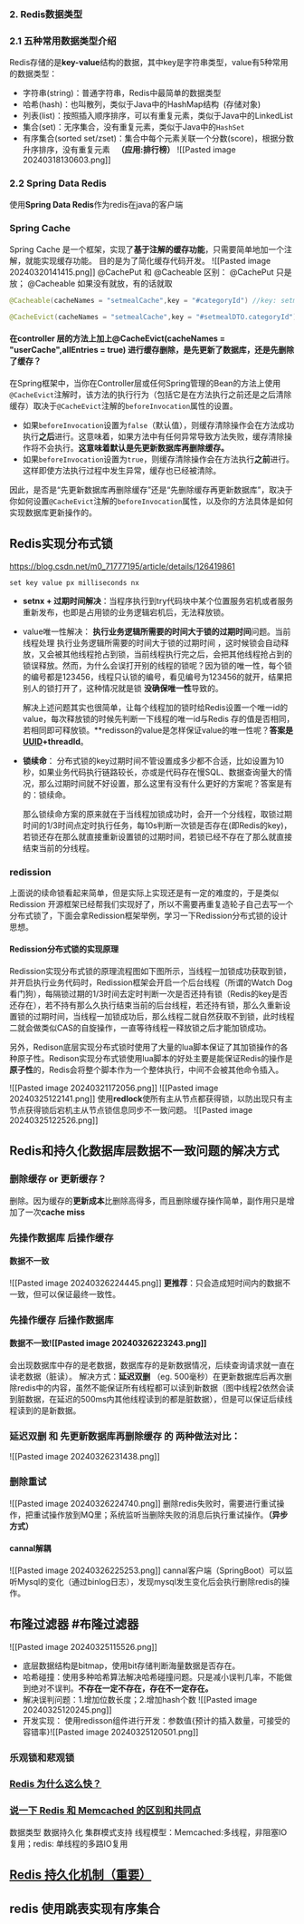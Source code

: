 ### 2. Redis数据类型

### 2.1 五种常用数据类型介绍

Redis存储的是**key-value**结构的数据，其中key是字符串类型，value有5种常用的数据类型：

- 字符串(string)：普通字符串，Redis中最简单的数据类型
- 哈希(hash)：也叫散列，类似于Java中的HashMap结构  (存储对象)
- 列表(list)：按照插入顺序排序，可以有重复元素，类似于Java中的LinkedList
- 集合(set)：无序集合，没有重复元素，类似于Java中的``HashSet``
- 有序集合(sorted set/zset)：集合中每个元素关联一个分数(score)，根据分数升序排序，没有重复元素   **（应用:排行榜）**
![[Pasted image 20240318130603.png]]
### 2.2 Spring Data Redis

使用**Spring Data Redis**作为redis在java的客户端


### Spring Cache

Spring Cache 是一个框架，实现了**基于注解的缓存功能**，只需要简单地加一个注解，就能实现缓存功能。
目的是为了简化缓存代码开发。
![[Pasted image 20240320141415.png]]
@CachePut 和 @Cacheable 区别： @CachePut 只是放； @Cacheable 如果没有就放，有的话就取

```java
@Cacheable(cacheNames = "setmealCache",key = "#categoryId") //key: setmealCache::100
```
```java
@CacheEvict(cacheNames = "setmealCache",key = "#setmealDTO.categoryId")

```

#### 在controller 层的方法上加上@CacheEvict(cacheNames = "userCache",allEntries = true) 进行缓存删除，是先更新了数据库，还是先删除了缓存？
在Spring框架中，当你在Controller层或任何Spring管理的Bean的方法上使用`@CacheEvict`注解时，该方法的执行行为（包括它是在方法执行之前还是之后清除缓存）取决于`@CacheEvict`注解的`beforeInvocation`属性的设置。

- 如果`beforeInvocation`设置为`false`（默认值），则缓存清除操作会在方法成功执行**之后**进行。这意味着，如果方法中有任何异常导致方法失败，缓存清除操作将不会执行。**这意味着默认是先更新数据库再删除缓存。**
- 如果`beforeInvocation`设置为`true`，则缓存清除操作会在方法执行**之前**进行。这样即使方法执行过程中发生异常，缓存也已经被清除。

因此，是否是“先更新数据库再删除缓存”还是“先删除缓存再更新数据库”，取决于你如何设置`@CacheEvict`注解的`beforeInvocation`属性，以及你的方法具体是如何实现数据库更新操作的。




## Redis实现分布式锁
https://blog.csdn.net/m0_71777195/article/details/126419861

`set key value px milliseconds nx`
- **setnx + 过期时间解决**：当程序执行到try代码块中某个位置服务宕机或者服务重新发布，也即是占用锁的业务逻辑宕机后，无法释放锁。
- value唯一性解决：
	**执行业务逻辑所需要的时间大于锁的过期时间**问题。当前线程处理 执行业务逻辑所需要的时间大于锁的过期时间 ，这时候锁会自动释放，又会被其他线程抢占到锁，当前线程执行完之后，会把其他线程抢占到的锁误释放。然而，为什么会误打开别的线程的锁呢？因为锁的唯一性，每个锁的编号都是123456，线程只认锁的编号，看见编号为123456的就开，结果把别人的锁打开了，这种情况就是锁 **没确保唯一性**导致的。
	
	解决上述问题其实也很简单，让每个线程加的锁时给Redis设置一个唯一id的value，每次释放锁的时候先判断一下线程的唯一id与Redis 存的值是否相同，若相同即可释放锁。**redisson的value是怎样保证value的唯一性呢？**答案是[UUID](https://so.csdn.net/so/search?q=UUID&spm=1001.2101.3001.7020)+threadId**。
- **锁续命**：
	分布式锁的key过期时间不管设置成多少都不合适，比如设置为10秒，如果业务代码执行链路较长，亦或是代码存在慢SQL、数据查询量大的情况，那么过期时间就不好设置，那么这里有没有什么更好的方案呢？答案是有的：锁续命。

	那么锁续命方案的原来就在于当线程加锁成功时，会开一个分线程，取锁过期时间的1/3时间点定时执行任务，每10s判断一次锁是否存在(即Redis的key)，若锁还存在那么就直接重新设置锁的过期时间，若锁已经不存在了那么就直接结束当前的分线程。
### redission  
上面说的续命锁看起来简单，但是实际上实现还是有一定的难度的，于是类似 Redission 开源框架已经帮我们实现好了，所以不需要再重复造轮子自己去写一个分布式锁了，下面会拿Redission框架举例，学习一下Redission分布式锁的设计思想。
#### Redission分布式锁的实现原理

Redission实现分布式锁的原理流程图如下图所示，当线程一加锁成功获取到锁，并开启执行业务代码时，Redission框架会开启一个后台线程（所谓的Watch Dog看门狗），每隔锁过期的1/3时间去定时判断一次是否还持有锁（Redis的key是否还存在），若不持有那么久执行结束当前的后台线程，若还持有锁，那么久重新设置锁的过期时间，当线程一加锁成功后，那么线程二就自然获取不到锁，此时线程二就会做类似CAS的自旋操作，一直等待线程一释放锁之后才能加锁成功。

另外，Redison底层实现分布式锁时使用了大量的lua脚本保证了其加锁操作的各种原子性。Redison实现分布式锁使用lua脚本的好处主要是能保证Redis的操作是**原子性**的，Redis会将整个脚本作为一个整体执行，中间不会被其他命令插入。

![[Pasted image 20240321172056.png]]
![[Pasted image 20240325122141.png]]
使用**redlock**使所有主从节点都获得锁，以防出现只有主节点获得锁后宕机主从节点锁信息同步不一致问题。
![[Pasted image 20240325122526.png]]





## Redis和持久化数据库层数据不一致问题的解决方式
### 删除缓存 or 更新缓存？
删除。因为缓存的**更新成本**比删除高得多，而且删除缓存操作简单，副作用只是增加了一次**cache miss**

### 先操作数据库 后操作缓存
#### 数据不一致
![[Pasted image 20240326224445.png]]
**更推荐**：只会造成短时间内的数据不一致，但可以保证最终一致性。

###  先操作缓存 后操作数据库


#### 数据不一致![[Pasted image 20240326223243.png]]

会出现数据库中存的是老数据，数据库存的是新数据情况，后续查询请求就一直在读老数据（脏读）。
解决方式：**延迟双删**  （eg. 500毫秒）在更新数据库后再次删除redis中的内容，虽然不能保证所有线程都可以读到新数据（图中线程2依然会读到脏数据，在延迟的500ms内其他线程读到的都是脏数据），但是可以保证后续线程读到的是新数据。

### 延迟双删 和 先更新数据库再删除缓存 的 两种做法对比：
![[Pasted image 20240326231438.png]]
### 删除重试
![[Pasted image 20240326224740.png]]
删除redis失败时，需要进行重试操作，把重试操作放到MQ里；系统监听当删除失败的消息后执行重试操作。**（异步方式）**
#### cannal解耦
![[Pasted image 20240326225253.png]]
cannal客户端（SpringBoot）可以监听Mysql的变化（通过binlog日志），发现mysql发生变化后会执行删除redis的操作。
## 布隆过滤器 #布隆过滤器
![[Pasted image 20240325115526.png]]
- 底层数据结构是bitmap，使用bit存储判断海量数据是否存在。
- 哈希碰撞：使用多种哈希算法解决哈希碰撞问题。只是减小误判几率，不能做到绝对不误判。**不存在一定不存在，存在不一定存在。**
- 解决误判问题：1.增加位数长度；2.增加hash个数
	![[Pasted image 20240325120245.png]]
- 开发实现：
使用redisson组件进行开发：参数值{预计的插入数量，可接受的容错率}![[Pasted image 20240325120501.png]]


### 乐观锁和悲观锁

### [Redis 为什么这么快？](https://javaguide.cn/database/redis/redis-questions-01.html#redis-为什么这么快)
### [说一下 Redis 和 Memcached 的区别和共同点](https://javaguide.cn/database/redis/redis-questions-01.html#说一下-redis-和-memcached-的区别和共同点)
数据类型
数据持久化
集群模式支持
线程模型：Memcached:多线程，非阻塞IO复用；redis: 单线程的多路IO复用

## [Redis 持久化机制（重要）](https://javaguide.cn/database/redis/redis-questions-01.html#redis-持久化机制-重要)
## redis 使用跳表实现有序集合